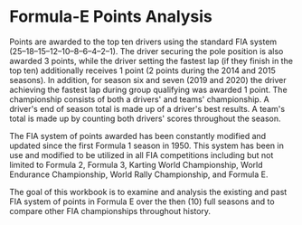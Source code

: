# Formula-E Points Analysis

Points are awarded to the top ten drivers using the standard FIA system (25–18–15–12–10–8–6–4–2–1). The driver securing the pole position is also awarded 3 points, while the driver setting the fastest lap (if they finish in the top ten) additionally receives 1 point (2 points during the 2014 and 2015 seasons). In addition, for season six and seven (2019 and 2020) the driver achieving the fastest lap during group qualifying was awarded 1 point. The championship consists of both a drivers' and teams' championship. A driver's end of season total is made up of a driver's best results. A team's total is made up by counting both drivers' scores throughout the season.

The FIA system of points awarded has been constantly modified and updated since the first Formula 1 season in 1950. This system has been in use and modified to be utilized in all FIA competitions including but not limited to Formula 2, Formula 3, Karting World Championship, World Endurance Championship, World Rally Championship, and Formula E.

The goal of this workbook is to examine and analysis the existing and past FIA system of points in Formula E over the then (10) full seasons and to compare other FIA championships throughout history.

